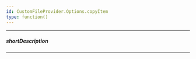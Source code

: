 ```yaml
---
id: CustomFileProvider.Options.copyItem
type: function()
---
```

---
##### shortDescription
<!-- Description goes here -->

---
<!-- Description goes here -->